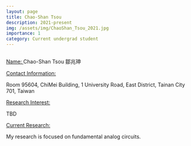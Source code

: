 ```yaml
---
layout: page
title: Chao-Shan Tsou
description: 2021-present
img: /assets/img/ChaoShan_Tsou_2021.jpg
importance: 1
category: Current undergrad student
---
```


<div class="row">
    <div class="col-sm-4 mt-3 mt-md-0">
        <img class="img-fluid rounded z-depth-1" src="{{ '/assets/img/ChaoShan_Tsou_2021.jpg' | relative_url }}" alt="" title="example image"/>
    </div>
</div>

<a href="#"> Name: </a> 
Chao-Shan Tsou 鄒兆珅

<a href="#"> Contact Information: </a>

<p>Room 95604, ChiMei Building, 1 University Road, East District, Tainan City 701, Taiwan</p>

<a href="#"> Research Interest: </a>

TBD

<a href="#"> Current Research: </a>

My research is focused on fundamental analog circuits.